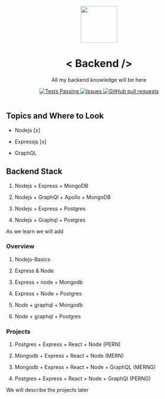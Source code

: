 <div align="center">
<img src="https://i.ibb.co/x560fs9/backend.png" align="center" width="100">
<h1> < Backend /></h1>
<p>All my backend knowledge will be here</p>
</div>
 <p align="center">
    <a href="https://github.com/anuraghazra/github-readme-stats/actions">
      <img alt="Tests Passing" src="https://github.com/anuraghazra/github-readme-stats/workflows/Test/badge.svg" />
    </a>
    <a href="https://github.com/A-Jha/Backend/issues">
      <img alt="Issues" src="https://img.shields.io/github/issues/A-Jha/Backend?color=0088ff" />
    </a>
    <a href="https://github.com/A-Jha/Backend/pulls">
      <img alt="GitHub pull requests" src="https://img.shields.io/github/issues-pr/A-Jha/DETS-PROJECT?color=aa0fff" />
    </a>
    <br />
    <br />
  </p>

## Topics and Where to Look

- Nodejs [x]

- Expressjs [x]

- GraphQL

## Backend Stack

1. Nodejs + Express + MongoDB

2. Nodejs + GraphQl + Apollo + MongoDB

3. Nodejs + Express + Postgres

4. Nodejs + Graphql + Postgres

As we learn we will add

### Overview

1. Nodejs-Basics

2. Express & Node

3. Express + node + Mongodb

4. Express + Node + Postgres

5. Node + graphql + Mongodb

6. Node + graphql + Postgres

### Projects

1. Postgres + Express + React + Node (PERN)

2. Mongodb + Express + React + Node (MERN)

3. Mongodb + Express + React + Node + GraphQL (MERNG)

4. Postgres + Express + React + Node + GraphQl (PERNG)

We will describe the projects later
